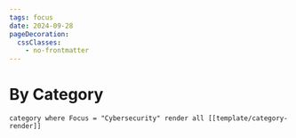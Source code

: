```yaml
---
tags: focus
date: 2024-09-28
pageDecoration:
  cssClasses:
    - no-frontmatter
---
```


# By Category
```query
category where Focus = "Cybersecurity" render all [[template/category-render]]
```
